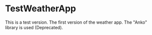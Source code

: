 # TestWeatherApp
This is a test version.
The first version of the weather app. The "Anko" library is used (Deprecated).
